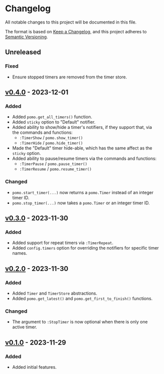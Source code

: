 # Changelog

All notable changes to this project will be documented in this file.

The format is based on [Keep a Changelog](https://keepachangelog.com/en/1.0.0/), and this project adheres to [Semantic Versioning](https://semver.org/spec/v2.0.0.html).

## Unreleased

### Fixed

- Ensure stopped timers are removed from the timer store.

## [v0.4.0](https://github.com/epwalsh/pomo.nvim/releases/tag/v0.4.0) - 2023-12-01

### Added

- Added `pomo.get_all_timers()` function.
- Added `sticky` option to "Default" notifier.
- Added ability to show/hide a timer's notifiers, if they support that, via the commands and functions:
  - `:TimerShow` / `pomo.show_timer()`
  - `:TimerHide` / `pomo.hide_timer()`
- Made the "Default" timer hide-able, which has the same affect as the `sticky` option.
- Added ability to pause/resume timers via the commands and functions:
  - `:TimerPause` / `pomo.pause_timer()`
  - `:TimerResume` / `pomo.resume_timer()`

### Changed

- `pomo.start_timer(...)` now returns a `pomo.Timer` instead of an integer timer ID.
- `pomo.stop_timer(...)` now takes a `pomo.Timer` or an integer timer ID.

## [v0.3.0](https://github.com/epwalsh/pomo.nvim/releases/tag/v0.3.0) - 2023-11-30

### Added

- Added support for repeat timers via `:TimerRepeat`.
- Added `config.timers` option for overriding the notifiers for specific timer names.

## [v0.2.0](https://github.com/epwalsh/pomo.nvim/releases/tag/v0.2.0) - 2023-11-30

### Added

- Added `Timer` and `TimerStore` abstractions.
- Added `pomo.get_latest()` and `pomo.get_first_to_finish()` functions.

### Changed

- The argument to `:StopTimer` is now optional when there is only one active timer.

## [v0.1.0](https://github.com/epwalsh/pomo.nvim/releases/tag/v0.1.0) - 2023-11-29

### Added

- Added initial features.
